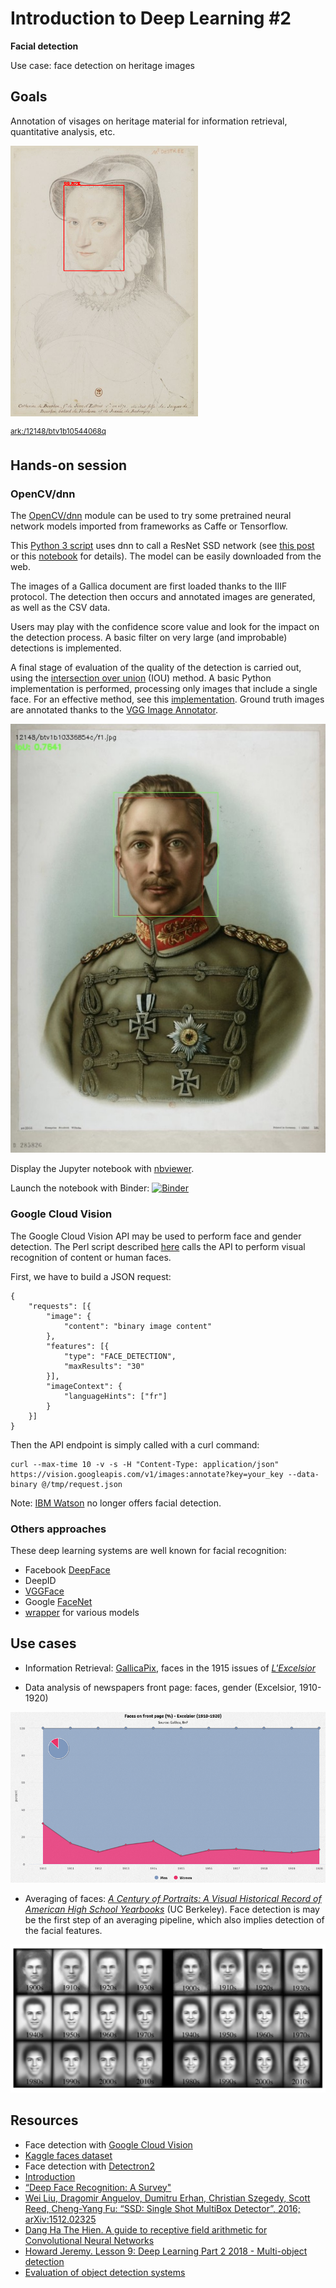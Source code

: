 # Introduction to Deep Learning #2
**Facial detection**

Use case: face detection on heritage images 

## Goals 
Annotation of visages on heritage material for information retrieval, quantitative analysis, etc.

![Face detection on engraving material](https://github.com/altomator/Introduction_to_Deep_Learning-2-Face_Detection/blob/main/images/visage.png)

<sup>[ark:/12148/btv1b10544068q](https://gallica.bnf.fr/ark:/12148/btv1b10544068q/f1)</sup>


## Hands-on session 

### OpenCV/dnn
The [OpenCV/dnn](https://www.pyimagesearch.com/2018/02/26/face-detection-with-opencv-and-deep-learning/) module can be used to try some pretrained neural network models imported from frameworks as Caffe or Tensorflow.

This [Python 3 script](https://github.com/altomator/Introduction_to_Deep_Learning-2-Face_Detection/blob/main/binder/faces-detection-with-dnn.py) uses dnn to call a ResNet SSD network (see [this post](https://www.pyimagesearch.com/2018/02/26/face-detection-with-opencv-and-deep-learning/) or this [notebook](https://colab.research.google.com/github/dortmans/ml_notebooks/blob/master/face_detection.ipynb) for details). The model can be easily downloaded from the web.

The images of a Gallica document are first loaded thanks to the IIIF protocol. The detection then occurs and annotated images are generated, as well as the CSV data. 

Users may play with the confidence score value and look for the impact on the detection process. A basic filter on very large (and improbable) detections is implemented.

A final stage of  evaluation of the quality of the detection is carried out, using the [intersection over union](https://en.wikipedia.org/wiki/Jaccard_index) (IOU) method. A basic Python implementation is performed, processing only images that include a single face. For an effective method, see this [implementation](https://pythonawesome.com/most-popular-metrics-used-to-evaluate-object-detection-algorithms/). Ground truth images are annotated thanks to the [VGG Image Annotator](http://www.robots.ox.ac.uk/~vgg/software/via/via_demo.html).

![IOU result on a test image](https://github.com/altomator/Introduction_to_Deep_Learning-2-Face_Detection/blob/main/images/iou.jpg)

Display the Jupyter notebook with [nbviewer](https://nbviewer.jupyter.org/github/altomator/Introduction_to_Deep_Learning-2-Face_Detection/blob/main/binder/faces-detection-with-dnn.ipynb).

Launch the notebook with Binder:
[![Binder](https://mybinder.org/badge_logo.svg)](https://mybinder.org/v2/gh/altomator/Introduction_to_Deep_Learning-2-Face_Detection/HEAD?filepath=https%3A%2F%2Fgithub.com%2Faltomator%2FIntroduction_to_Deep_Learning-2-Face_Detection%2Fblob%2Fmain%2Fbinder%2Ffaces-detection-with-dnn.ipynb)



### Google Cloud Vision 

The Google Cloud Vision API may be used to perform face and gender detection. The Perl script described [here](https://github.com/altomator/Image_Retrieval) calls the API to perform visual recognition of content or human faces.

First, we have to build a JSON request:

```
{
	"requests": [{
		"image": {
			"content": "binary image content"
		},
		"features": [{
			"type": "FACE_DETECTION",
			"maxResults": "30"
		}],
		"imageContext": {
			"languageHints": ["fr"]
		}
	}]
}
```                 

Then the API endpoint is simply called with a curl command:

```
curl --max-time 10 -v -s -H "Content-Type: application/json" https://vision.googleapis.com/v1/images:annotate?key=your_key --data-binary @/tmp/request.json
```

Note: [IBM Watson](https://www.ibm.com/blogs/policy/facial-recognition-sunset-racial-justice-reforms/) no longer offers facial detection.

### Others approaches
These deep learning systems are well known for facial recognition:
- Facebook [DeepFace](https://en.wikipedia.org/wiki/DeepFace)
- DeepID 
- [VGGFace](https://github.com/rcmalli/keras-vggface)
- Google [FaceNet](https://www.cv-foundation.org/openaccess/content_cvpr_2015/app/1A_089.pdf)
- [wrapper](https://github.com/serengil/deepface) for various models



## Use cases
- Information Retrieval: [GallicaPix](https://gallicapix.bnf.fr/rest?run=findIllustrations-app.xq&filter=1&start=1&action=first&module=1&locale=fr&similarity=&rValue=&gValue=&bValue=&corpus=1418&sourceTarget=&keyword=&kwTarget=&kwMode=&title=excelsior&author=&publisher=&fromDate=1915-01-01&toDate=1915-12-31&iptc=00&page=true&illTech=00&illFonction=00&illGenre=00&persType=face&classif1=&CBIR=*&classif2=&CS=0.5&operator=and&colName=00&size=31&density=26), faces in the 1915 issues of [_L'Excelsior_](https://gallica.bnf.fr/ark:/12148/cb32771891w/date.item)

- Data analysis of newspapers front page: faces, gender (Excelsior, 1910-1920)

![Front pages analysis: genders](https://github.com/altomator/Introduction_to_Deep_Learning-2-Face_Detection/blob/main/images/faces-excelsior.jpg)

- Averaging of faces: _[A Century of Portraits: A Visual Historical Record of American High School Yearbooks](https://arxiv.org/abs/1511.02575)_ (UC Berkeley). Face detection is may be the first step of an averaging pipeline, which also implies detection of the facial features.

![Averaging of faces](https://github.com/altomator/Introduction_to_Deep_Learning-2-Face_Detection/blob/main/images/averaging.jpg)

## Resources
- Face detection with [Google Cloud Vision](https://cloud.google.com/vision/docs/detecting-faces)
- [Kaggle faces dataset](https://www.kaggle.com/dataturks/face-detection-in-images)
- Face detection with [Detectron2](https://medium.com/@sidakw/face-detection-using-pytorch-b756927f65ee)
- [Introduction](https://machinelearningmastery.com/introduction-to-deep-learning-for-face-recognition/)
- [“Deep Face Recognition: A Survey"](https://arxiv.org/abs/1804.06655)
- [Wei Liu, Dragomir Anguelov, Dumitru Erhan, Christian Szegedy, Scott Reed, Cheng-Yang Fu: “SSD: Single Shot MultiBox Detector”, 2016; arXiv:1512.02325](https://arxiv.org/abs/1506.02640)
- [Dang Ha The Hien. A guide to receptive field arithmetic for Convolutional Neural Networks](https://medium.com/mlreview/a-guide-to-receptive-field-arithmetic-for-convolutional-neural-networks-e0f514068807)
- [Howard Jeremy. Lesson 9: Deep Learning Part 2 2018 - Multi-object detection](https://docs.fast.ai/vision.models.unet.html#Dynamic-U-Net)
- [Evaluation of object detection systems](https://pythonawesome.com/most-popular-metrics-used-to-evaluate-object-detection-algorithms/)
